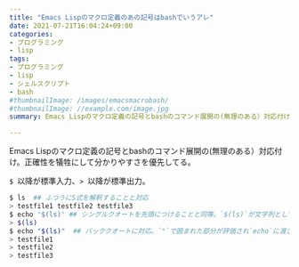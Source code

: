 ```yaml
---
title: "Emacs Lispのマクロ定義のあの記号はbashでいうアレ"
date: 2021-07-21T16:04:24+09:00
categories:
- プログラミング
- lisp
tags:
- プログラミング
- lisp
- シェルスクリプト
- bash
#thumbnailImage: /images/emacsmacrobash/
#thumbnailImage: //example.com/image.jpg
summary: Emacs Lispのマクロ定義の記号とbashのコマンド展開の(無理のある）対応付け。

---
```


Emacs Lispのマクロ定義の記号とbashのコマンド展開の(無理のある）対応付け。正確性を犠牲にして分かりやすさを優先してる。

`$ `以降が標準入力、`> `以降が標準出力。
```bash
$ ls  ## ふつうにS式を解釈することと対応
> testfile1 testfile2 testfile3
$ echo '$(ls)' ## シングルクオートを先頭につけることと同等。`$(ls)`が文字列として`echo`に渡される。
> $(ls)
$ echo "$(ls)"  ## バッククオートに対応。`"`で囲まれた部分が評価され`echo`に渡される。
> testfile1
> testfile2
> testfile3
```


